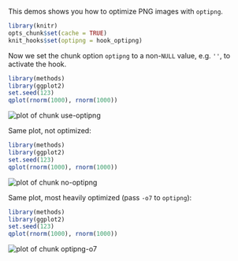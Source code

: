 This demos shows you how to optimize PNG images with `optipng`.


```r
library(knitr)
opts_chunk$set(cache = TRUE)
knit_hooks$set(optipng = hook_optipng)
```

Now we set the chunk option `optipng` to a non-`NULL` value, e.g. `''`, to activate the hook.


```r
library(methods)
library(ggplot2)
set.seed(123)
qplot(rnorm(1000), rnorm(1000))
```

![plot of chunk use-optipng](https://db.yihui.org/knitr-examples/figure/035-optipng-use-optipng-1.png)

Same plot, not optimized:


```r
library(methods)
library(ggplot2)
set.seed(123)
qplot(rnorm(1000), rnorm(1000))
```

![plot of chunk no-optipng](https://db.yihui.org/knitr-examples/figure/035-optipng-no-optipng-1.png)

Same plot, most heavily optimized (pass `-o7` to `optipng`):


```r
library(methods)
library(ggplot2)
set.seed(123)
qplot(rnorm(1000), rnorm(1000))
```

![plot of chunk optipng-o7](https://db.yihui.org/knitr-examples/figure/035-optipng-optipng-o7-1.png)
